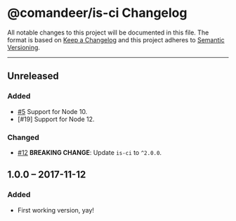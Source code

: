 # @comandeer/is-ci Changelog

All notable changes to this project will be documented in this file.
The format is based on [Keep a Changelog](http://keepachangelog.com/)
and this project adheres to [Semantic Versioning](http://semver.org/).

---

## Unreleased
### Added
* [#5] Support for Node 10.
* [#19] Support for Node 12.

### Changed
* [#12] **BREAKING CHANGE**: Update `is-ci` to `^2.0.0`.

## 1.0.0 – 2017-11-12
### Added
* First working version, yay!

[#5]: https://github.com/Comandeer/is-ci/issues/5
[#12]: https://github.com/Comandeer/is-ci/pull/12
